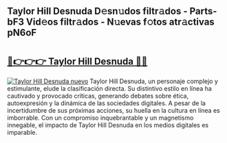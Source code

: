 ## Taylor Hill Desnuda D𝚎sn𝚞dos filtr𝚊dos - Parts-bF3 Vid𝚎os filtr𝚊dos - N𝚞evas f𝚘tos atr𝚊ctivas pN6oF

# <h2><a href="http://mb134j.tromn.icu/?c=Taylor+Hill+Desnuda">🔗👉👉👉 Taylor Hill Desnuda 🔗🔗</a></h2>

[![Taylor Hill Desnuda nuevo](https://i.imgur.com/pEAQMta.gif)](http://mb134j.tromn.icu/?c=Taylor+Hill+Desnuda)
Taylor Hill Desnuda, un personaje complejo y estimulante, elude la clasificación directa. Su distintivo estilo en línea ha cautivado y provocado críticas, generando debates sobre ética, autoexpresión y la dinámica de las sociedades digitales. A pesar de la incertidumbre de sus próximas acciones, su huella en la cultura en línea es imborrable. Con un compromiso inquebrantable y un magnetismo innegable, el impacto de Taylor Hill Desnuda en los medios digitales es imparable.
